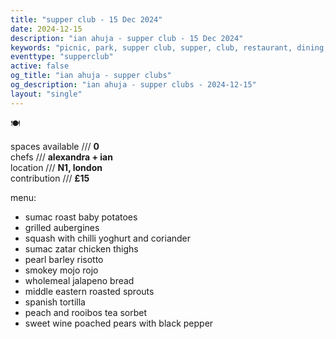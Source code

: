 ```yaml
---
title: "supper club - 15 Dec 2024"
date: 2024-12-15
description: "ian ahuja - supper club - 15 Dec 2024"
keywords: "picnic, park, supper club, supper, club, restaurant, dining, london, connection, ian ahuja, food, eat, friends"
eventtype: "supperclub"
active: false
og_title: "ian ahuja - supper clubs"
og_description: "ian ahuja - supper clubs - 2024-12-15"
layout: "single"
---
```

 
🍽️

spaces available /// **0**  
chefs /// **alexandra + ian**  
location /// **N1, london**  
contribution /// **£15**  

menu:
- sumac roast baby potatoes
- grilled aubergines
- squash with chilli yoghurt and coriander
- sumac zatar chicken thighs
- pearl barley risotto
- smokey mojo rojo
- wholemeal jalapeno bread
- middle eastern roasted sprouts
- spanish tortilla
- peach and rooibos tea sorbet
- sweet wine poached pears with black pepper

